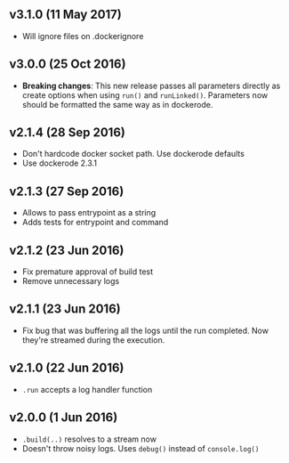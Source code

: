 ## v3.1.0 (11 May 2017)
- Will ignore files on .dockerignore

## v3.0.0 (25 Oct 2016)
- **Breaking changes**: 
This new release passes all parameters directly 
as create options when using ``run()`` and ``runLinked()``.
Parameters now should be formatted the same way as in dockerode.

## v2.1.4 (28 Sep 2016)
- Don't hardcode docker socket path. Use dockerode defaults
- Use dockerode 2.3.1

## v2.1.3 (27 Sep 2016)
- Allows to pass entrypoint as a string
- Adds tests for entrypoint and command

## v2.1.2 (23 Jun 2016)
- Fix premature approval of build test
- Remove unnecessary logs

## v2.1.1 (23 Jun 2016)
- Fix bug that was buffering all the logs until the run completed. 
Now they're streamed during the execution.

## v2.1.0 (22 Jun 2016)
- ``.run`` accepts a log handler function

## v2.0.0 (1 Jun 2016)
- ``.build(..)`` resolves to a stream now
- Doesn't throw noisy logs. Uses ``debug()`` instead of ``console.log()``
